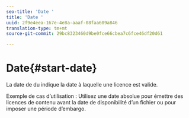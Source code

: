 ```yaml
---
seo-title: 'Date '
title: 'Date '
uuid: 2f9e4eea-167e-4e8a-aaaf-08faa609a846
translation-type: tm+mt
source-git-commit: 29bc8323460d9be0fce66cbea7c6fce46df20d61

---
```



# Date{#start-date}

La date de  du indique la date à laquelle une licence est valide.

Exemple de cas d’utilisation : Utilisez une date absolue pour émettre des licences de contenu avant la date de disponibilité d’un fichier ou pour imposer une période d’embargo.
